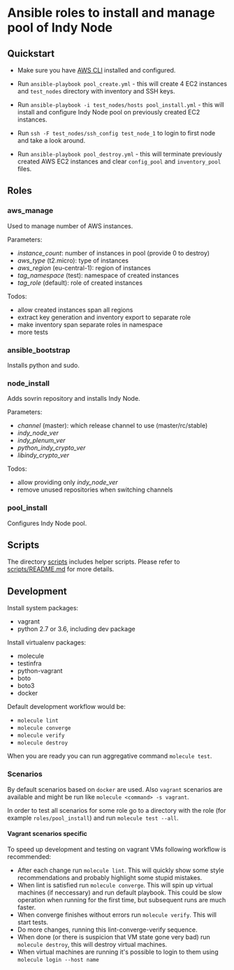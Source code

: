 # Ansible roles to install and manage pool of Indy Node

## Quickstart

- Make sure you have [AWS CLI][f681b33b] installed and configured.
- Run `ansible-playbook pool_create.yml` - this will create 4 EC2 instances
  and `test_nodes` directory with inventory and SSH keys.
- Run `ansible-playbook -i test_nodes/hosts pool_install.yml` - this will
  install and configure Indy Node pool on previously created EC2 instances.
- Run `ssh -F test_nodes/ssh_config test_node_1` to login to first node
  and take a look around.
- Run `ansible-playbook pool_destroy.yml` - this will terminate previously
  created AWS EC2 instances and clear `config_pool` and `inventory_pool` files.

  [f681b33b]: https://aws.amazon.com/cli/ "aws cli"


## Roles

### aws_manage

Used to manage number of AWS instances.

Parameters:
- _instance_count_: number of instances in pool (provide 0 to destroy)
- _aws_type_ (t2.micro): type of instances
- _aws_region_ (eu-central-1): region of instances
- _tag_namespace_ (test): namespace of created instances
- _tag_role_ (default): role of created instances

Todos:
- allow created instances span all regions
- extract key generation and inventory export to separate role
- make inventory span separate roles in namespace
- more tests


### ansible_bootstrap

Installs python and sudo.


### node_install

Adds sovrin repository and installs Indy Node.

Parameters:
- _channel_ (master): which release channel to use (master/rc/stable)
- _indy_node_ver_
- _indy_plenum_ver_
- _python_indy_crypto_ver_
- _libindy_crypto_ver_

Todos:
- allow providing only _indy_node_ver_
- remove unused repositories when switching channels


### pool_install

Configures Indy Node pool.

## Scripts

The directory [scripts](scripts) includes helper scripts. Please refer to [scripts/README.md](scripts/README.md) for more details.

## Development

Install system packages:
- vagrant
- python 2.7 or 3.6, including dev package

Install virtualenv packages:
- molecule
- testinfra
- python-vagrant
- boto
- boto3
- docker

Default development workflow would be:
- `molecule lint`
- `molecule converge`
- `molecule verify`
- `molecule destroy`

When you are ready you can run aggregative command `molecule test`.

### Scenarios

By default scenarios based on `docker` are used. Also `vagrant` scenarios are available
and might be run like `molecule <command> -s vagrant`.

In order to test all scenarios for some role go to a directory with the role (for example
`roles/pool_install`) and run `molecule test --all`.

#### Vagrant scenarios specific

To speed up development and testing on vagrant VMs following workflow is recommended:
- After each change run `molecule lint`. This will quickly show some
  style recommendations and probably highlight some stupid mistakes.
- When lint is satisfied run `molecule converge`. This will spin up
  virtual machines (if neccessary) and run default playbook. This
  could be slow operation when running for the first time, but
  subsequent runs are much faster.
- When converge finishes without errors run `molecule verify`. This
  will start tests.
- Do more changes, running this lint-converge-verify sequence.
- When done (or there is suspicion that VM state gone very bad) run
  `molecule destroy`, this will destroy virtual machines.
- When virtual machines are running it's possible to login to them
  using `molecule login --host name`
